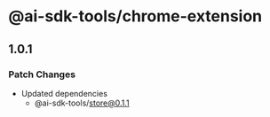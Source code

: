 # @ai-sdk-tools/chrome-extension

## 1.0.1

### Patch Changes

- Updated dependencies
  - @ai-sdk-tools/store@0.1.1
